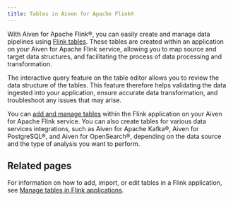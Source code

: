 ```yaml
---
title: Tables in Aiven for Apache Flink®
---
```


With Aiven for Apache Flink®, you can easily create and manage data
pipelines using [Flink
tables](https://nightlies.apache.org/flink/flink-docs-stable/docs/dev/table/sql/create/#create-table).
These tables are created within an application on your Aiven for Apache
Flink service, allowing you to map source and target data structures,
and facilitating the process of data processing and transformation.

The interactive query feature on the table editor allows you to review
the data structure of the tables. This feature therefore helps
validating the data ingested into your application, ensure accurate data
transformation, and troubleshoot any issues that may arise.

You can
[add and manage tables](/docs/products/flink/howto/manage-flink-tables) within the Flink application on your Aiven for Apache Flink
service. You can also create tables for various data services
integrations, such as Aiven for Apache Kafka®, Aiven for PostgreSQL®,
and Aiven for OpenSearch®, depending on the data source and the type of
analysis you want to perform.

## Related pages

For information on how to add, import, or edit tables in a Flink
application, see
[Manage tables in Flink applications](/docs/products/flink/howto/manage-flink-tables).
